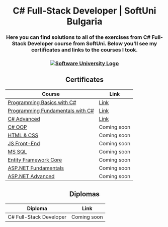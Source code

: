 # <h1 align="center"> C# Full-Stack Developer | SoftUni Bulgaria</h1>
<h3 align="center"> Here you can find solutions to all of the exercises from C# Full-Stack Developer course from SoftUni. Below you'll see my certificates and links to the courses I took.<h3>

<p align="center"><a href="https://softuni.bg/trainings/courses" rel="Courses"><img src="https://camo.githubusercontent.com/68ee2fe30ad94197718f8d43c3d768ec5ac1fccc1ea06c466a12030a3125c4a0/68747470733a2f2f63646e2e646973636f72646170702e636f6d2f6174746163686d656e74732f3937393130313834383336313337373931342f313037373138383532323332303037323730342f536f6674556e692d4c6f676f2d466c61742e706e67" alt="Software University Logo"></a></p>

<h2 align="center"> Certificates </h2>

<div align="center">
<tr>
<td>

| **Course**                                                            | **Link**                                                   |
| --------------------------------------------------------------------- | ---------------------------------------------------------- |
| <a href="https://softuni.bg/trainings/3999/programming-basics-with-csharp-march-2023" > Programming Basics with C# </a>         | <a href="https://softuni.bg/certificates/details/170341/6b5b4065"> Link</a> |
| <a href="https://softuni.bg/trainings/4094/programming-fundamentals-with-csharp-may-2023"> Programming Fundamentals with C# </a> | <a href="https://softuni.bg/certificates/details/179539/a1809e9b"> Link</a> |
| <a href="https://softuni.bg/courses/csharp-advanced"> C# Advanced </a>                                             | <a href="https://softuni.bg/certificates/details/198045/83b93ea2"> Link</a> |
| <a href="https://softuni.bg/courses/c-sharp-oop"> C# OOP </a>                                                      | Coming soon |
| <a href="https://softuni.bg/opencourses/html-and-css"> HTML & CSS </a>                                             | Coming soon |
| <a href="https://softuni.bg/courses/js-front-end"> JS Front-End </a>                                               | Coming soon |
| <a href="https://softuni.bg/opencourses/ms-sql"> MS SQL </a>                                                       | Coming soon |
| <a href="https://softuni.bg/courses/entity-framework-core"> Entity Framework Core </a>                             | Coming soon |
| <a href="https://softuni.bg/courses/csharp-web-basics"> ASP.NET Fundamentals </a>                                  | Coming soon |
| <a href="https://softuni.bg/courses/asp-net-core"> ASP.NET Advanced </a>                                           | Coming soon |

</td>
</tr>
</div>

<h2 align="center"> Diplomas </h2>
<div align="center"><td>

| **Diploma**      | **Link**                                                                    |
| ---------------- | --------------------------------------------------------------------------- |
| C# Full-Stack Developer | Coming soon |

</td></div>
